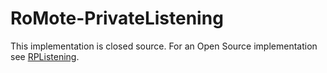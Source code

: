 # RoMote-PrivateListening

This implementation is closed source. For an Open Source implementation see [RPListening](https://github.com/wseemann/RPListening).